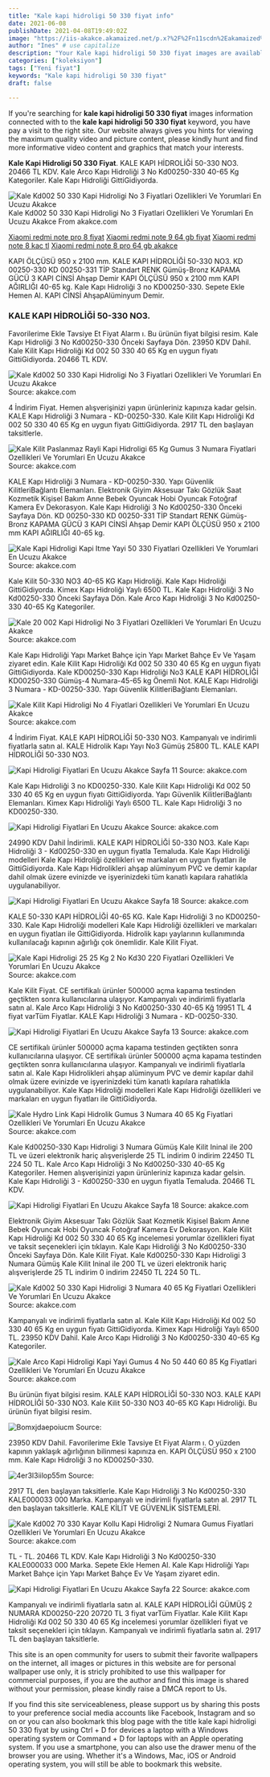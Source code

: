 ```yaml
---
title: "Kale kapi hidroligi 50 330 fiyat info"
date: 2021-06-08
publishDate: 2021-04-08T19:49:02Z
image: "https://iis-akakce.akamaized.net/p.x?%2F%2Fn11scdn%2Eakamaized%2Enet%2Fa1%2F1024%2Fev%2Dyasam%2Fkapi%2Fyale%2D104%2Dsabit%2Dguclu%2Dkapi%2Dhidroligi%2D4%2Dnumara%2Dgumus%5F%5F0253127006059979%2Ejpg"
author: "Ines" # use capitalize
description: "Your Kale kapi hidroligi 50 330 fiyat images are available. Kale kapi hidroligi 50 330 fiyat are a topic that is being searched for and liked by netizens now. You can Get the Kale kapi hidroligi 50 330 fiyat files here. Get all royalty-free photos."
categories: ["koleksiyon"]
tags: ["Yeni fiyat"]
keywords: "Kale kapi hidroligi 50 330 fiyat"
draft: false

---
```


If you're searching for **kale kapi hidroligi 50 330 fiyat** images information connected with to the **kale kapi hidroligi 50 330 fiyat** keyword, you have pay a visit to the right  site.  Our website always  gives you  hints  for viewing  the maximum  quality video and picture  content, please kindly hunt and find more informative video content and graphics  that match your interests.

**Kale Kapi Hidroligi 50 330 Fiyat**. KALE KAPI HİDROLİĞİ 50-330 NO3. 20466 TL KDV. Kale Arco Kapı Hidroliği 3 No Kd00250-330 40-65 Kg Kategoriler. Kale Kapı Hidroliği GittiGidiyorda.

![Kale Kd002 50 330 Kapi Hidroligi No 3 Fiyatlari Ozellikleri Ve Yorumlari En Ucuzu Akakce](https://cdn.akakce.com/iv/12088/962/962535273z.jpg "Kale Kd002 50 330 Kapi Hidroligi No 3 Fiyatlari Ozellikleri Ve Yorumlari En Ucuzu Akakce")
Kale Kd002 50 330 Kapi Hidroligi No 3 Fiyatlari Ozellikleri Ve Yorumlari En Ucuzu Akakce From akakce.com

[Xiaomi redmi note pro 8 fiyat](/xiaomi-redmi-note-pro-8-fiyat/)
[Xiaomi redmi note 9 64 gb fiyat](/xiaomi-redmi-note-9-64-gb-fiyat/)
[Xiaomi redmi note 8 kac tl](/xiaomi-redmi-note-8-kac-tl/)
[Xiaomi redmi note 8 pro 64 gb akakce](/xiaomi-redmi-note-8-pro-64-gb-akakce/)

KAPI ÖLÇÜSÜ 950 x 2100 mm. KALE KAPI HİDROLİĞİ 50-330 NO3. KD 00250-330 KD 00250-331 TİP Standart RENK Gümüş-Bronz KAPAMA GÜCÜ 3 KAPI CİNSİ Ahşap Demir KAPI ÖLÇÜSÜ 950 x 2100 mm KAPI AĞIRLIĞI 40-65 kg. Kale Kapı Hidroliği 3 no KD00250-330. Sepete Ekle Hemen Al. KAPI CİNSİ AhşapAlüminyum Demir.

### KALE KAPI HİDROLİĞİ 50-330 NO3.

Favorilerime Ekle Tavsiye Et Fiyat Alarm ı. Bu ürünün fiyat bilgisi resim. Kale Kapı Hidroliği 3 No Kd00250-330 Önceki Sayfaya Dön. 23950 KDV Dahil. Kale Kilit Kapı Hidroliği Kd 002 50 330 40 65 Kg en uygun fiyatı GittiGidiyorda. 20466 TL KDV.


![Kale Kd002 50 330 Kapi Hidroligi No 3 Fiyatlari Ozellikleri Ve Yorumlari En Ucuzu Akakce](https://cdn.akakce.com/iv/12088/962/962535273z.jpg "Kale Kd002 50 330 Kapi Hidroligi No 3 Fiyatlari Ozellikleri Ve Yorumlari En Ucuzu Akakce")
Source: akakce.com

4 İndirim Fiyat. Hemen alışverişinizi yapın ürünleriniz kapınıza kadar gelsin. KALE Kapı Hidroliği 3 Numara - KD-00250-330. Kale Kilit Kapı Hidroliği Kd 002 50 330 40 65 Kg en uygun fiyatı GittiGidiyorda. 2917 TL den başlayan taksitlerle.

![Kale Kilit Paslanmaz Rayli Kapi Hidroligi 65 Kg Gumus 3 Numara Fiyatlari Ozellikleri Ve Yorumlari En Ucuzu Akakce](https://cdn.akakce.com/iv/11707/103/1039344521z.jpg "Kale Kilit Paslanmaz Rayli Kapi Hidroligi 65 Kg Gumus 3 Numara Fiyatlari Ozellikleri Ve Yorumlari En Ucuzu Akakce")
Source: akakce.com

KALE Kapı Hidroliği 3 Numara - KD-00250-330. Yapı Güvenlik KilitleriBağlantı Elemanları. Elektronik Giyim Aksesuar Takı Gözlük Saat Kozmetik Kişisel Bakım Anne Bebek Oyuncak Hobi Oyuncak Fotoğraf Kamera Ev Dekorasyon. Kale Kapı Hidroliği 3 No Kd00250-330 Önceki Sayfaya Dön. KD 00250-330 KD 00250-331 TİP Standart RENK Gümüş-Bronz KAPAMA GÜCÜ 3 KAPI CİNSİ Ahşap Demir KAPI ÖLÇÜSÜ 950 x 2100 mm KAPI AĞIRLIĞI 40-65 kg.

![Kale Kapi Hidroligi Kapi Itme Yayi 50 330 Fiyatlari Ozellikleri Ve Yorumlari En Ucuzu Akakce](https://iis-akakce.akamaized.net/p.z?%2F%2Fmcdn01%2Egittigidiyor%2Enet%2F63568%2F635685410%5F0%2Ejpg "Kale Kapi Hidroligi Kapi Itme Yayi 50 330 Fiyatlari Ozellikleri Ve Yorumlari En Ucuzu Akakce")
Source: akakce.com

Kale Kilit 50-330 NO3 40-65 KG Kapı Hidroliği. Kale Kapı Hidroliği GittiGidiyorda. Kimex Kapı Hidroliği Yaylı 6500 TL. Kale Kapı Hidroliği 3 No Kd00250-330 Önceki Sayfaya Dön. Kale Arco Kapı Hidroliği 3 No Kd00250-330 40-65 Kg Kategoriler.

![Kale 20 002 Kapi Hidroligi No 3 Fiyatlari Ozellikleri Ve Yorumlari En Ucuzu Akakce](https://iis-akakce.akamaized.net/p.z?%2F%2Fmcdn01%2Egittigidiyor%2Enet%2F59132%2F591320871%5F0%2Ejpg "Kale 20 002 Kapi Hidroligi No 3 Fiyatlari Ozellikleri Ve Yorumlari En Ucuzu Akakce")
Source: akakce.com

Kale Kapı Hidroliği Yapı Market Bahçe için Yapı Market Bahçe Ev Ve Yaşam ziyaret edin. Kale Kilit Kapı Hidroliği Kd 002 50 330 40 65 Kg en uygun fiyatı GittiGidiyorda. Kale KD00250-330 Kapı Hidroliği No3 KALE KAPI HİDROLİĞİ KD00250-330 Gümüş-4 Numara-45-65 kg Önemli Not. KALE Kapı Hidroliği 3 Numara - KD-00250-330. Yapı Güvenlik KilitleriBağlantı Elemanları.

![Kale Kilit Kapi Hidroligi No 4 Fiyatlari Ozellikleri Ve Yorumlari En Ucuzu Akakce](https://iis-akakce.akamaized.net/p.z?%2F%2Fcdn%2Edsmcdn%2Ecom%2Fty33%2Fproduct%2Fmedia%2Fimages%2F20201212%2F8%2F37747186%2F66262944%2F1%2F1%5Forg%5Fzoom%2Ejpg%3FboutiqueId%3D61%26merchantId%3D120535 "Kale Kilit Kapi Hidroligi No 4 Fiyatlari Ozellikleri Ve Yorumlari En Ucuzu Akakce")
Source: akakce.com

4 İndirim Fiyat. KALE KAPI HİDROLİĞİ 50-330 NO3. Kampanyalı ve indirimli fiyatlarla satın al. KALE Hidrolik Kapı Yayı No3 Gümüş 25800 TL. KALE KAPI HİDROLİĞİ 50-330 NO3.

![Kapi Hidroligi Fiyatlari En Ucuzu Akakce Sayfa 11](https://iis-akakce.akamaized.net/p.x?%2F%2Fm%2Emedia%2Damazon%2Ecom%2Fimages%2FI%2F31G5BbtCxTL%2E%5FSL500%5F%2Ejpg "Kapi Hidroligi Fiyatlari En Ucuzu Akakce Sayfa 11")
Source: akakce.com

Kale Kapı Hidroliği 3 no KD00250-330. Kale Kilit Kapı Hidroliği Kd 002 50 330 40 65 Kg en uygun fiyatı GittiGidiyorda. Yapı Güvenlik KilitleriBağlantı Elemanları. Kimex Kapı Hidroliği Yaylı 6500 TL. Kale Kapı Hidroliği 3 no KD00250-330.

![Kapi Hidroligi Fiyatlari En Ucuzu Akakce](https://iis-akakce.akamaized.net/p.x?%2F%2Fst1%2Emyideasoft%2Ecom%2Fidea%2Fau%2F22%2Fmyassets%2Fproducts%2F022%2Fts%2Dcompact%2Ejpg%3Frevision%3D1519110226 "Kapi Hidroligi Fiyatlari En Ucuzu Akakce")
Source: akakce.com

24990 KDV Dahil İndirimli. KALE KAPI HİDROLİĞİ 50-330 NO3. Kale Kapı Hidroliği 3 - Kd00250-330 en uygun fiyatla Temaluda. Kale Kapı Hidroliği modelleri Kale Kapı Hidroliği özellikleri ve markaları en uygun fiyatları ile GittiGidiyorda. Kale Kapı Hidrolikleri ahşap alüminyum PVC ve demir kapılar dahil olmak üzere evinizde ve işyerinizdeki tüm kanatlı kapılara rahatlıkla uygulanabiliyor.

![Kapi Hidroligi Fiyatlari En Ucuzu Akakce Sayfa 18](https://iis-akakce.akamaized.net/p.x?%2F%2Fmcdn01%2Egittigidiyor%2Enet%2F54894%2F548944411%5F0%2Ejpg "Kapi Hidroligi Fiyatlari En Ucuzu Akakce Sayfa 18")
Source: akakce.com

KALE 50-330 KAPI HİDROLİĞİ 40-65 KG. Kale Kapı Hidroliği 3 no KD00250-330. Kale Kapı Hidroliği modelleri Kale Kapı Hidroliği özellikleri ve markaları en uygun fiyatları ile GittiGidiyorda. Hidrolik kapı yaylarının kullanımında kullanılacağı kapının ağırlığı çok önemlidir. Kale Kilit Fiyat.

![Kale Kapi Hidroligi 25 25 Kg 2 No Kd30 220 Fiyatlari Ozellikleri Ve Yorumlari En Ucuzu Akakce](https://cdn.akakce.com/iv/11070/830/830522392z.jpg "Kale Kapi Hidroligi 25 25 Kg 2 No Kd30 220 Fiyatlari Ozellikleri Ve Yorumlari En Ucuzu Akakce")
Source: akakce.com

Kale Kilit Fiyat. CE sertifikalı ürünler 500000 açma kapama testinden geçtikten sonra kullanıcılarına ulaşıyor. Kampanyalı ve indirimli fiyatlarla satın al. Kale Arco Kapı Hidroliği 3 No Kd00250-330 40-65 Kğ 19951 TL 4 fiyat varTüm Fiyatlar. KALE Kapı Hidroliği 3 Numara - KD-00250-330.

![Kapi Hidroligi Fiyatlari En Ucuzu Akakce Sayfa 13](https://iis-akakce.akamaized.net/p.x?%2F%2Fmcdn01%2Egittigidiyor%2Enet%2F67033%2F670337252%5F0%2Ejpg "Kapi Hidroligi Fiyatlari En Ucuzu Akakce Sayfa 13")
Source: akakce.com

CE sertifikalı ürünler 500000 açma kapama testinden geçtikten sonra kullanıcılarına ulaşıyor. CE sertifikalı ürünler 500000 açma kapama testinden geçtikten sonra kullanıcılarına ulaşıyor. Kampanyalı ve indirimli fiyatlarla satın al. Kale Kapı Hidrolikleri ahşap alüminyum PVC ve demir kapılar dahil olmak üzere evinizde ve işyerinizdeki tüm kanatlı kapılara rahatlıkla uygulanabiliyor. Kale Kapı Hidroliği modelleri Kale Kapı Hidroliği özellikleri ve markaları en uygun fiyatları ile GittiGidiyorda.

![Kale Hydro Link Kapi Hidrolik Gumus 3 Numara 40 65 Kg Fiyatlari Ozellikleri Ve Yorumlari En Ucuzu Akakce](https://iis-akakce.akamaized.net/p.z?%2F%2Fproductimages%2Ehepsiburada%2Enet%2Fs%2F15%2F600%2F9076650475570%2Ejpg "Kale Hydro Link Kapi Hidrolik Gumus 3 Numara 40 65 Kg Fiyatlari Ozellikleri Ve Yorumlari En Ucuzu Akakce")
Source: akakce.com

Kale Kd00250-330 Kapı Hidroligi 3 Numara Gümüş Kale Kilit Ininal ile 200 TL ve üzeri elektronik hariç alışverişlerde 25 TL indirim 0 indirim 22450 TL 224 50 TL. Kale Arco Kapı Hidroliği 3 No Kd00250-330 40-65 Kg Kategoriler. Hemen alışverişinizi yapın ürünleriniz kapınıza kadar gelsin. Kale Kapı Hidroliği 3 - Kd00250-330 en uygun fiyatla Temaluda. 20466 TL KDV.

![Kapi Hidroligi Fiyatlari En Ucuzu Akakce Sayfa 18](https://iis-akakce.akamaized.net/p.x?%2F%2Fn11scdn%2Eakamaized%2Enet%2Fa1%2F1024%2Fev%2Dyasam%2Fmentese%2Fthr%2D6013%2Dpss%2Dthoor%2Dhidrolik%2Dcam%2Dkapi%2Dmentese%2Dseti%2Dcamdan%2Dcama%2D2%5F%5F1054946852430039%2Ejpg "Kapi Hidroligi Fiyatlari En Ucuzu Akakce Sayfa 18")
Source: akakce.com

Elektronik Giyim Aksesuar Takı Gözlük Saat Kozmetik Kişisel Bakım Anne Bebek Oyuncak Hobi Oyuncak Fotoğraf Kamera Ev Dekorasyon. Kale Kilit Kapı Hidroliği Kd 002 50 330 40 65 Kg incelemesi yorumlar özellikleri fiyat ve taksit seçenekleri için tıklayın. Kale Kapı Hidroliği 3 No Kd00250-330 Önceki Sayfaya Dön. Kale Kilit Fiyat. Kale Kd00250-330 Kapı Hidroligi 3 Numara Gümüş Kale Kilit Ininal ile 200 TL ve üzeri elektronik hariç alışverişlerde 25 TL indirim 0 indirim 22450 TL 224 50 TL.

![Kale Kd002 50 330 Kapi Hidroligi 3 Numara 40 65 Kg Fiyatlari Ozellikleri Ve Yorumlari En Ucuzu Akakce](https://n11scdn.akamaized.net/a1/1024/ev-yasam/kapi-stoperi/kale-kapi-hidroligi-3-numara-40-65-kg-kd00250-330__0193664899705612.jpg "Kale Kd002 50 330 Kapi Hidroligi 3 Numara 40 65 Kg Fiyatlari Ozellikleri Ve Yorumlari En Ucuzu Akakce")
Source: akakce.com

Kampanyalı ve indirimli fiyatlarla satın al. Kale Kilit Kapı Hidroliği Kd 002 50 330 40 65 Kg en uygun fiyatı GittiGidiyorda. Kimex Kapı Hidroliği Yaylı 6500 TL. 23950 KDV Dahil. Kale Arco Kapı Hidroliği 3 No Kd00250-330 40-65 Kg Kategoriler.

![Kale Arco Kapi Hidroligi Kapi Yayi Gumus 4 No 50 440 60 85 Kg Fiyatlari Ozellikleri Ve Yorumlari En Ucuzu Akakce](https://iis-akakce.akamaized.net/p.z?%2F%2Ftugrahirdavat%2Exmlbankasi%2Ecom%2Fimage%2Fdata%2Fresimler%2Fkale%2Darco%2Dkapi%2Dhidroligi%2Dkapi%2Dyayi%2Dgumus%2D4%2Dno%2D50%2D440%2D60%2D85%2Dkg%2D4416%2Ejpg "Kale Arco Kapi Hidroligi Kapi Yayi Gumus 4 No 50 440 60 85 Kg Fiyatlari Ozellikleri Ve Yorumlari En Ucuzu Akakce")
Source: akakce.com

Bu ürünün fiyat bilgisi resim. KALE KAPI HİDROLİĞİ 50-330 NO3. KALE KAPI HİDROLİĞİ 50-330 NO3. Kale Kilit 50-330 NO3 40-65 KG Kapı Hidroliği. Bu ürünün fiyat bilgisi resim.

![Bomxjdaepoiucm](https://iis-akakce.akamaized.net/p.x?%2F%2Fmcdn01%2Egittigidiyor%2Enet%2F60014%2F600147213%5F0%2Ejpg "Bomxjdaepoiucm")
Source: 

23950 KDV Dahil. Favorilerime Ekle Tavsiye Et Fiyat Alarm ı. O yüzden kapının yaklaşık ağırlığının bilinmesi kapınıza en. KAPI ÖLÇÜSÜ 950 x 2100 mm. Kale Kapı Hidroliği 3 no KD00250-330.

![4er3l3iilop55m](https://iis-akakce.akamaized.net/p.z?%2F%2Fcdn%2Edsmcdn%2Ecom%2Fty29%2Fproduct%2Fmedia%2Fimages%2F20201203%2F22%2F34838154%2F115764145%2F0%2F0%5Forg%5Fzoom%2Ejpg%3FboutiqueId%3D61%26merchantId%3D124806 "4er3l3iilop55m")
Source: 

2917 TL den başlayan taksitlerle. Kale Kapı Hidroliği 3 No Kd00250-330 KALE000033 000 Marka. Kampanyalı ve indirimli fiyatlarla satın al. 2917 TL den başlayan taksitlerle. KALE KİLİT VE GÜVENLİK SİSTEMLERİ.

![Kale Kd002 70 330 Kayar Kollu Kapi Hidroligi 2 Numara Gumus Fiyatlari Ozellikleri Ve Yorumlari En Ucuzu Akakce](https://iis-akakce.akamaized.net/p.z?%2F%2Fmcdn01%2Egittigidiyor%2Enet%2F59127%2F591279767%5F0%2Ejpg "Kale Kd002 70 330 Kayar Kollu Kapi Hidroligi 2 Numara Gumus Fiyatlari Ozellikleri Ve Yorumlari En Ucuzu Akakce")
Source: akakce.com

TL - TL. 20466 TL KDV. Kale Kapı Hidroliği 3 No Kd00250-330 KALE000033 000 Marka. Sepete Ekle Hemen Al. Kale Kapı Hidroliği Yapı Market Bahçe için Yapı Market Bahçe Ev Ve Yaşam ziyaret edin.

![Kapi Hidroligi Fiyatlari En Ucuzu Akakce Sayfa 22](https://iis-akakce.akamaized.net/p.x?%2F%2Fn11scdn%2Eakamaized%2Enet%2Fa1%2F1024%2Fev%2Dyasam%2Fkapi%2Fyale%2D104%2Dsabit%2Dguclu%2Dkapi%2Dhidroligi%2D4%2Dnumara%2Dgumus%5F%5F0253127006059979%2Ejpg "Kapi Hidroligi Fiyatlari En Ucuzu Akakce Sayfa 22")
Source: akakce.com

Kampanyalı ve indirimli fiyatlarla satın al. KALE KAPI HİDROLİĞİ GÜMÜŞ 2 NUMARA KD00250-220 20720 TL 3 fiyat varTüm Fiyatlar. Kale Kilit Kapı Hidroliği Kd 002 50 330 40 65 Kg incelemesi yorumlar özellikleri fiyat ve taksit seçenekleri için tıklayın. Kampanyalı ve indirimli fiyatlarla satın al. 2917 TL den başlayan taksitlerle.

This site is an open community for users to submit their favorite wallpapers on the internet, all images or pictures in this website are for personal wallpaper use only, it is stricly prohibited to use this wallpaper for commercial purposes, if you are the author and find this image is shared without your permission, please kindly raise a DMCA report to Us.

If you find this site serviceableness, please support us by sharing this posts to your preference social media accounts like Facebook, Instagram and so on or you can also bookmark this blog page with the title kale kapi hidroligi 50 330 fiyat by using Ctrl + D for devices a laptop with a Windows operating system or Command + D for laptops with an Apple operating system. If you use a smartphone, you can also use the drawer menu of the browser you are using. Whether it's a Windows, Mac, iOS or Android operating system, you will still be able to bookmark this website.
